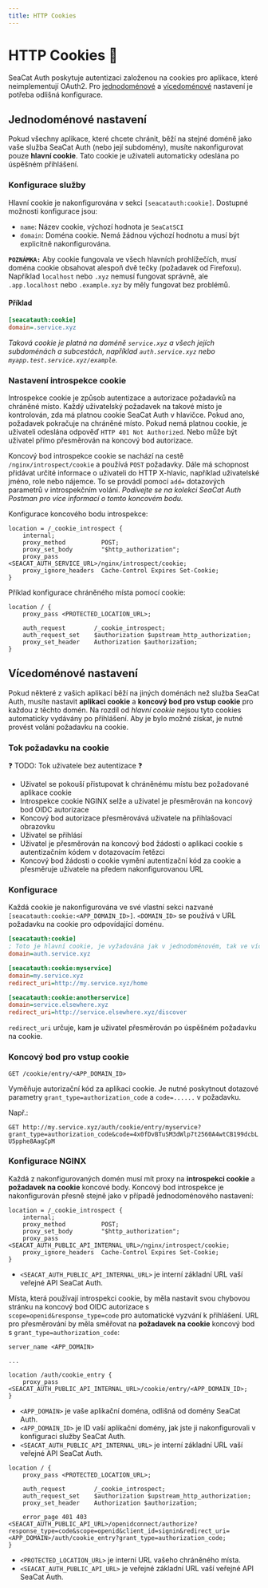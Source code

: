 ```yaml
---
title: HTTP Cookies
---
```


# HTTP Cookies 🍪

SeaCat Auth poskytuje autentizaci založenou na cookies pro aplikace, které neimplementují OAuth2. 
Pro [jednodoménové](#single-domain-setting) a [vícedoménové](#multi-domain-setting) nastavení je potřeba odlišná konfigurace.

## <a name="single-domain-setting"></a> Jednodoménové nastavení

Pokud všechny aplikace, které chcete chránit, běží na stejné doméně jako vaše služba SeaCat Auth (nebo její subdomény), 
musíte nakonfigurovat pouze **hlavní cookie**. 
Tato cookie je uživateli automaticky odeslána po úspěšném přihlášení.

### Konfigurace služby

Hlavní cookie je nakonfigurována v sekci `[seacatauth:cookie]`. 
Dostupné možnosti konfigurace jsou:
- `name`: Název cookie, výchozí hodnota je `SeaCatSCI`
- `domain`: Doména cookie. Nemá žádnou výchozí hodnotu a musí být explicitně nakonfigurována.

**`POZNÁMKA:`** Aby cookie fungovala ve všech hlavních prohlížečích, musí doména cookie obsahovat alespoň dvě tečky (požadavek od Firefoxu). 
Například `localhost` nebo `.xyz` nemusí fungovat správně, ale `.app.localhost` nebo `.example.xyz` by měly fungovat bez problémů.

#### Příklad

```ini
[seacatauth:cookie]
domain=.service.xyz
```

*Taková cookie je platná na doméně `service.xyz` a všech jejích subdoménách a subcestách, 
například `auth.service.xyz` nebo `myapp.test.service.xyz/example`.*

### Nastavení introspekce cookie

Introspekce cookie je způsob autentizace a autorizace požadavků na chráněné místo. 
Každý uživatelský požadavek na takové místo je kontrolován, zda má platnou cookie SeaCat Auth v hlavičce. 
Pokud ano, požadavek pokračuje na chráněné místo. 
Pokud nemá platnou cookie, je uživateli odeslána odpověď `HTTP 401 Not Authorized`. 
Nebo může být uživatel přímo přesměrován na koncový bod autorizace.

Koncový bod introspekce cookie se nachází na cestě `/nginx/introspect/cookie` a používá `POST` požadavky. 
Dále má schopnost přidávat určité informace o uživateli do HTTP X-hlavic, 
například uživatelské jméno, role nebo nájemce. 
To se provádí pomocí `add=` dotazových parametrů v introspekčním volání. 
*Podívejte se na kolekci SeaCat Auth Postman pro více informací o tomto koncovém bodu.*

Konfigurace koncového bodu introspekce:

```nginx
location = /_cookie_introspect {
    internal;
    proxy_method          POST;
    proxy_set_body        "$http_authorization";
    proxy_pass            <SEACAT_AUTH_SERVICE_URL>/nginx/introspect/cookie;
    proxy_ignore_headers  Cache-Control Expires Set-Cookie;
}
```

Příklad konfigurace chráněného místa pomocí cookie:

```nginx
location / {
    proxy_pass <PROTECTED_LOCATION_URL>;
    
    auth_request        /_cookie_introspect;
    auth_request_set    $authorization $upstream_http_authorization;
    proxy_set_header    Authorization $authorization;
}
```

## <a name="multi-domain-setting"></a> Vícedoménové nastavení

Pokud některé z vašich aplikací běží na jiných doménách než služba SeaCat Auth, 
musíte nastavit **aplikaci cookie** a **koncový bod pro vstup cookie** pro každou z těchto domén. 
Na rozdíl od *hlavní cookie* nejsou tyto cookies automaticky vydávány po přihlášení. 
Aby je bylo možné získat, je nutné provést volání požadavku na cookie.

### Tok požadavku na cookie

❓ TODO: Tok uživatele bez autentizace ❓

- Uživatel se pokouší přistupovat k chráněnému místu bez požadované aplikace cookie
- Introspekce cookie NGINX selže a uživatel je přesměrován na koncový bod OIDC autorizace
- Koncový bod autorizace přesměrovává uživatele na přihlašovací obrazovku
- Uživatel se přihlásí
- Uživatel je přesměrován na koncový bod žádosti o aplikaci cookie s autentizačním kódem v dotazovacím řetězci
- Koncový bod žádosti o cookie vymění autentizační kód za cookie 
  a přesměruje uživatele na předem nakonfigurovanou URL

### Konfigurace

Každá cookie je nakonfigurována ve své vlastní sekci nazvané `[seacatauth:cookie:<APP_DOMAIN_ID>]`. 
`<DOMAIN_ID>` se používá v URL požadavku na cookie pro odpovídající doménu.

```ini
[seacatauth:cookie]
; Toto je hlavní cookie, je vyžadována jak v jednodoménovém, tak ve vícedoménovém nastavení
domain=auth.service.xyz

[seacatauth:cookie:myservice]
domain=my.service.xyz
redirect_uri=http://my.service.xyz/home

[seacatauth:cookie:anotherservice]
domain=service.elsewhere.xyz
redirect_uri=http://service.elsewhere.xyz/discover
```

`redirect_uri` určuje, kam je uživatel přesměrován po úspěšném požadavku na cookie.

### Koncový bod pro vstup cookie

`GET /cookie/entry/<APP_DOMAIN_ID>`

Vyměňuje autorizační kód za aplikaci cookie. 
Je nutné poskytnout dotazové parametry `grant_type=authorization_code` a `code=......` v požadavku.

Např.:

`GET http://my.service.xyz/auth/cookie/entry/myservice?grant_type=authorization_code&code=4x0fDvBTuSM3dWlp7t2560A4wtCB199dcbLU5pphe8AagCpM`

### Konfigurace NGINX

Každá z nakonfigurovaných domén musí mít proxy na **introspekci cookie** a **požadavek na cookie** koncové body. 
Koncový bod introspekce je nakonfigurován přesně stejně jako v případě jednodoménového nastavení:

```nginx
location = /_cookie_introspect {
    internal;
    proxy_method          POST;
    proxy_set_body        "$http_authorization";
    proxy_pass            <SEACAT_AUTH_PUBLIC_API_INTERNAL_URL>/nginx/introspect/cookie;
    proxy_ignore_headers  Cache-Control Expires Set-Cookie;
}
```

- `<SEACAT_AUTH_PUBLIC_API_INTERNAL_URL>` je interní základní URL vaší veřejné API SeaCat Auth.

Místa, která používají introspekci cookie, by měla nastavit svou chybovou stránku na koncový bod OIDC autorizace 
s `scope=openid&response_type=code` pro automatické vyzvání k přihlášení. 
URL pro přesměrování by měla směřovat na **požadavek na cookie** koncový bod s `grant_type=authorization_code`:

```nginx
server_name <APP_DOMAIN>

...

location /auth/cookie_entry {
	proxy_pass <SEACAT_AUTH_PUBLIC_API_INTERNAL_URL>/cookie/entry/<APP_DOMAIN_ID>;
}
```

- `<APP_DOMAIN>` je vaše aplikační doména, odlišná od domény SeaCat Auth.
- `<APP_DOMAIN_ID>` je ID vaší aplikační domény, jak jste ji nakonfigurovali v konfiguraci služby SeaCat Auth.
- `<SEACAT_AUTH_PUBLIC_API_INTERNAL_URL>` je interní základní URL vaší veřejné API SeaCat Auth.

```nginx
location / {
	proxy_pass <PROTECTED_LOCATION_URL>;

	auth_request        /_cookie_introspect;
    auth_request_set    $authorization $upstream_http_authorization;
    proxy_set_header    Authorization $authorization;
    
    error_page 401 403 <SEACAT_AUTH_PUBLIC_API_URL>/openidconnect/authorize?response_type=code&scope=openid&client_id=signin&redirect_uri=<APP_DOMAIN>/auth/cookie_entry?grant_type=authorization_code;
}
```

- `<PROTECTED_LOCATION_URL>` je interní URL vašeho chráněného místa.
- `<SEACAT_AUTH_PUBLIC_API_URL>` je veřejné základní URL vaší veřejné API SeaCat Auth.